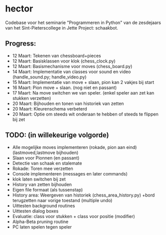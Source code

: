 # hector
Codebase voor het seminarie "Programmeren in Python" van de zesdejaars van het Sint-Pieterscollege in Jette 
Project: schaakbot.

## Progress:
* 12 Maart: Tekenen van chessboard+pieces
* 12 Maart: Basisklassen voor klok (chess_clock.py)
* 12 Maart: Basismechanisme voor moves (chess_board.py)
* 14 Maart: Implementatie van classes voor sound en video (handle_sound.py; handle_video.py)
* 15 Maart: Implementatie van move + slaan, pion kan 2 vakjes bij start
* 16 Maart: Pion move + slaan. (nog niet en passant)
* 17 Maart: Na move switchen we van speler. (enkel speler aan zet kan stukken verzetten)
* 20 Maart: Bijhouden en tonen van historiek van zetten
* 20 Maart: Kleurenschema verbeterd
* 20 Maart: Optie om steeds wit onderaan te hebben of steeds te flippen bij zet
## TODO: (in willekeurige volgorde)
* Alle mogelijke moves implementeren (rokade, pion aan eind)(lastmoved,lastmove bijhouden)
* Slaan voor Pionnen (en passant)
* Detectie van schaak en stalemate
* Rokade: Toren mee verzetten
* Console implementeren (messages en later commands)
* klok laten switchen bij zet
* History van zetten bijhouden
* Eigen file formaat (als tussenstap)
* History area: Weergeven van historiek (chess_area_history.py)
    +bord terugzetten naar vorige toestand (multiple undo)
* Uittesten background routines
* Uittesten dialog boxes
* Evaluatie: class voor stukken + class voor positie (modifier)
* Alpha-Beta pruning routine
* PC laten spelen tegen speler
